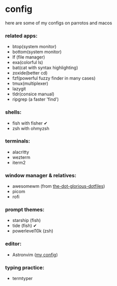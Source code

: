 # config
here are some of my configs on parrotos and macos

### related apps:
- btop(system monitor)
- bottom(system monitor)
- lf (file manager)
- exa(colorful ls)
- bat(cat with syntax highlighting)
- zoxide(better cd)
- fzf(powerful fuzzy finder in many cases)
- tmux(multiplexer)
- lazygit
- tldr(consice manual)
- ripgrep (a faster 'find')

### shells:
- fish with fisher ✔︎
- zsh with ohmyzsh

### terminals:
- alacritty
- wezterm
- iterm2

### window manager & relatives:
- awesomewm (from [the-dot-glorious-dotfiles](https://github.com/manilarome/the-glorious-dotfiles))
- picom
- rofi

### prompt themes:
- starship (fish)
- tide (fish) ✔︎
- powerlevel10k (zsh)

### editor:
- Astronvim ([my config](https://github.com/cgyinthehouse/astronvim))

### typing practice:
- termtyper
